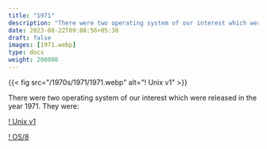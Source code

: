 ```yaml
---
title: "1971"
description: "There were two operating system of our interest which were released in the year 1971. They were:"
date: 2023-08-22T09:08:56+05:30
draft: false
images: [1971.webp]
type: docs
weight: 200000
---
```


{{< fig src="/1970s/1971/1971.webp" alt="! Unix v1" >}}

There were two operating system of our interest which were released in the year 1971. They were:

<section class="section section-sm">
  <div class="container">
    <div class="row justify-content-center text-center">
      <div class="col-lg-5">
        <p><a class="btn btn-primary btn-lg px-4 mb-1" href="unix-v1/" role="button">! Unix v1</a></p>
      </div>
      <div class="col-lg-5">
        <p><a class="btn btn-primary btn-lg px-4 mb-1" href="os8/" role="button">! OS/8</a></p>
      </div>
    </div>
  </div>
</section>
